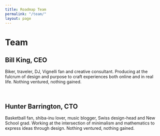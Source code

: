 ```yaml
---
title: Roadmap Team
permalink: "/team/"
layout: page
---
```


<h1 class="h1 fw1 purple mb1">Team</h1>

## Bill King, CEO

Biker, traveler, DJ, Vignelli fan and creative consultant. Producing at the fulcrum of design and purpose to craft experiences both online and in real life. Nothing ventured, nothing gained.

&nbsp;

## Hunter Barrington, CTO

Basketball fan, shiba-inu lover, music blogger, Swiss design-head and New School grad. Working at the intersection of minimalism and mathematics to express ideas through design. Nothing ventured, nothing gained.
